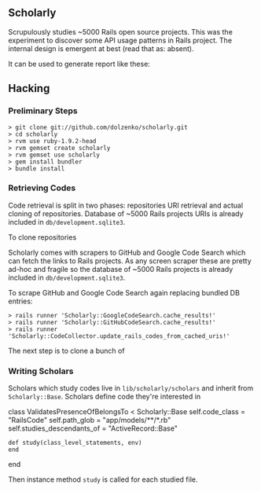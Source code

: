 ## Scholarly

Scrupulously studies ~5000 Rails open source projects. This was the experiment
to discover some API usage patterns in Rails project. The internal design is
emergent at best (read that as: absent).

It can be used to generate report like these:

## Hacking

### Preliminary Steps

    > git clone git://github.com/dolzenko/scholarly.git
    > cd scholarly
    > rvm use ruby-1.9.2-head
    > rvm gemset create scholarly
    > rvm gemset use scholarly
    > gem install bundler
    > bundle install

### Retrieving Codes

Code retrieval is split in two phases: repositories URI retrieval and actual
cloning of repositories. Database of ~5000 Rails projects URIs is already
included in `db/development.sqlite3`.

To clone repositories

    

Scholarly comes with scrapers to GitHub and Google Code Search which can fetch
the links to Rails projects. As any screen scraper these are pretty ad-hoc and
fragile so the database of ~5000 Rails projects is already included in
`db/development.sqlite3`.

To scrape GitHub and Google Code Search again replacing bundled DB entries:

    > rails runner 'Scholarly::GoogleCodeSearch.cache_results!'
    > rails runner 'Scholarly::GitHubCodeSearch.cache_results!'
    > rails runner 'Scholarly::CodeCollector.update_rails_codes_from_cached_uris!'


The next step is to clone a bunch of

### Writing Scholars

Scholars which study codes live in `lib/scholarly/scholars` and inherit from
`Scholarly::Base`. Scholars define code they're interested in

  class ValidatesPresenceOfBelongsTo < Scholarly::Base
    self.code_class = "RailsCode"
    self.path_glob = "app/models/**/*.rb"
    self.studies_descendants_of = "ActiveRecord::Base"

    def study(class_level_statements, env)
    end
  end

Then instance method `study` is called for each studied file.